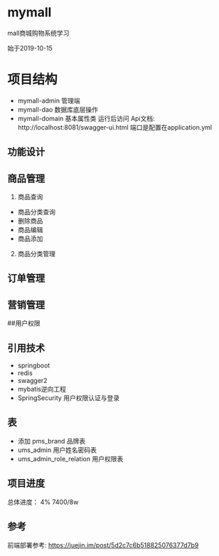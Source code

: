 # mymall
mall商城购物系统学习

始于2019-10-15

# 项目结构

- mymall-admin 管理端
- mymall-dao 数据库底层操作
- mymall-domain 基本属性类
运行后访问
Api文档:  http://localhost:8081/swagger-ui.html
端口是配置在application.yml
## 功能设计

## 商品管理

1. 商品查询
-    商品分类查询
-    删除商品
-    商品编辑
-    商品添加
           
2. 商品分类管理
    

## 订单管理

## 营销管理
##用户权限

##  引用技术
- springboot
- redis
- swagger2
- mybatis逆向工程
- SpringSecurity 用户权限认证与登录

## 表
- 添加 pms_brand 品牌表
- ums_admin 用户姓名密码表
- ums_admin_role_relation 用户权限表



## 项目进度

总体进度： 4%   7400/8w


## 参考
前端部署参考:
https://juejin.im/post/5d2c7c6b518825076377d7b9
